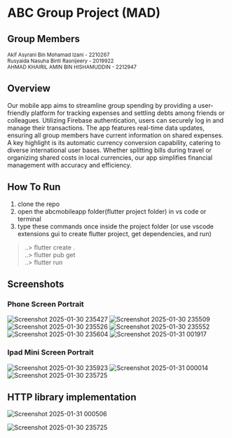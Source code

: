 # ABC Group Project (MAD)

## Group Members
<small>Akif Asyrani Bin Mohamad Izani - 2210267</small><br/>
<small>Rusyaida Nasuha Binti Rasnijeery - 2019922</small><br/>
<small>AHMAD KHAIRIL AMIN BIN HISHAMUDDIN - 2212947</small>

## Overview
Our mobile app aims to streamline group spending by providing a user-friendly platform for tracking expenses and settling debts among friends or colleagues. Utilizing Firebase authentication, users can securely log in and manage their transactions. The app features real-time data updates, ensuring all group members have current information on shared expenses. A key highlight is its automatic currency conversion capability, catering to diverse international user bases. Whether splitting bills during travel or organizing shared costs in local currencies, our app simplifies financial management with accuracy and efficiency.

## How To Run
1. clone the repo <br>
2. open the abcmobileapp folder(flutter project folder) in vs code or terminal <br>
3. type these commands once inside the project folder (or use vscode extensions gui to create flutter project, get dependencies, and run)
> ..> flutter create .  
> ..> flutter pub get  
> ..> flutter run

## Screenshots
### Phone Screen Portrait
![Screenshot 2025-01-30 235427](https://github.com/user-attachments/assets/e8d60560-dcc6-47b4-8f62-1a354e0cf2a6)
![Screenshot 2025-01-30 235509](https://github.com/user-attachments/assets/02b12bcb-84b3-4585-b378-9c13cfe36888)
![Screenshot 2025-01-30 235526](https://github.com/user-attachments/assets/5bb41362-3767-4a5f-866c-d36afc3d8c34)
![Screenshot 2025-01-30 235552](https://github.com/user-attachments/assets/9b6a8baa-ca0c-4c36-9e1e-cb03e2331b1d)
![Screenshot 2025-01-30 235604](https://github.com/user-attachments/assets/28052b7a-995c-47e1-a31b-673312b68f5c)
![Screenshot 2025-01-31 001917](https://github.com/user-attachments/assets/18ad11da-7872-41eb-9ffe-22fc3d3dff5a)

### Ipad Mini Screen Portrait
![Screenshot 2025-01-30 235923](https://github.com/user-attachments/assets/f2fd11e6-ac85-49e9-8861-6286a860fdcb)
![Screenshot 2025-01-31 000014](https://github.com/user-attachments/assets/32a868b6-63c1-43d4-b1b5-7546eee31a59)
![Screenshot 2025-01-30 235725](https://github.com/user-attachments/assets/35e94133-7af7-49c6-83f4-5f1bb37a04bf)










## HTTP library implementation
![Screenshot 2025-01-31 000506](https://github.com/user-attachments/assets/6785e723-ddf5-4389-bca1-bfaba26e4317)

![Screenshot 2025-01-30 235725](https://github.com/user-attachments/assets/186c1e6e-9ebb-498e-83c3-5d19dec38e5c)


